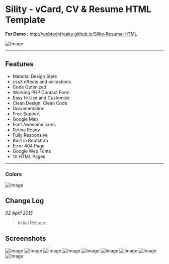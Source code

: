 # Sility - vCard, CV & Resume HTML Template
**For Demo** : http://webtechfreaky.github.io/Sility-Resume-HTML

![Image](https://raw.githubusercontent.com/webtechfreaky/Sility-Resume-HTML/master/preview.jpg)

***

## Features
- Material Design Style
- css3 effects and animations
- Code Optimized
- Working PHP Contact Form
- Easy to Use and Customize
- Clean Design, Clean Code
- Documentation
- Free Support
- Google Map
- Font Awesome icons
- Retina Ready
- Fully Responsive
- Built in Bootstrap
- Error 404 Page
- Google Web Fonts
- 10 HTML Pages
---
### Colors
![Image](https://raw.githubusercontent.com/webtechfreaky/Sility-Resume-HTML/master/color.jpg)

## Change Log
*02 April 2015*
> Initial Release

## Screenshots
![Image](https://raw.githubusercontent.com/webtechfreaky/Sility-Resume-HTML/master/image1.png)
![Image](https://raw.githubusercontent.com/webtechfreaky/Sility-Resume-HTML/master/image2.png)
![Image](https://raw.githubusercontent.com/webtechfreaky/Sility-Resume-HTML/master/image3.png)
![Image](https://raw.githubusercontent.com/webtechfreaky/Sility-Resume-HTML/master/image4.png)
![Image](https://raw.githubusercontent.com/webtechfreaky/Sility-Resume-HTML/master/image5.png)
![Image](https://raw.githubusercontent.com/webtechfreaky/Sility-Resume-HTML/master/image6.png)
![Image](https://raw.githubusercontent.com/webtechfreaky/Sility-Resume-HTML/master/image7.png)
![Image](https://raw.githubusercontent.com/webtechfreaky/Sility-Resume-HTML/master/image8.png)
![Image](https://raw.githubusercontent.com/webtechfreaky/Sility-Resume-HTML/master/image9.png)

